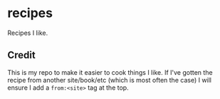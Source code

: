 # recipes
Recipes I like.

## Credit
This is my repo to make it easier to cook things I like.  If I've gotten the recipe from another site/book/etc (which is most often the case) I will ensure I add a `from:<site>` tag at the top.
